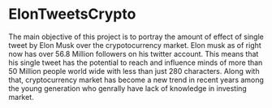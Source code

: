 # ElonTweetsCrypto
The main objective of this project is to portray the amount of effect of single tweet by Elon Musk over the crypotocurrency market. Elon musk as of right now has over 56.8 Million followers on his twitter account. This means that his single tweet has the potential to reach and influence minds of more than 50 Million people world wide with less than just 280 characters. Along with that, cryptocurrency market has become a new trend in recent years among the young generation who genrally have lack of knowledge in investing market.
